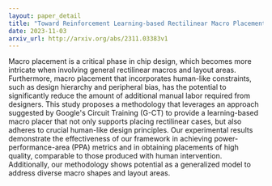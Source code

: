 ```yaml
---
layout: paper_detail
title: "Toward Reinforcement Learning-based Rectilinear Macro Placement Under Human Constraints"
date: 2023-11-03
arxiv_url: http://arxiv.org/abs/2311.03383v1
---
```


Macro placement is a critical phase in chip design, which becomes more intricate when involving general rectilinear macros and layout areas. Furthermore, macro placement that incorporates human-like constraints, such as design hierarchy and peripheral bias, has the potential to significantly reduce the amount of additional manual labor required from designers. This study proposes a methodology that leverages an approach suggested by Google's Circuit Training (G-CT) to provide a learning-based macro placer that not only supports placing rectilinear cases, but also adheres to crucial human-like design principles. Our experimental results demonstrate the effectiveness of our framework in achieving power-performance-area (PPA) metrics and in obtaining placements of high quality, comparable to those produced with human intervention. Additionally, our methodology shows potential as a generalized model to address diverse macro shapes and layout areas.
